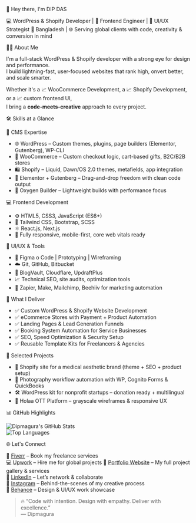👋 Hey there, I'm DIP DAS 

💻 WordPress & Shopify Developer | 🎨 Frontend Engineer | 🧠 UI/UX Strategist
📍 Bangladesh | 🌐 Serving global clients with code, creativity & conversion in mind


🧑‍💼 About Me

I'm a full-stack WordPress & Shopify developer with a strong eye for design and performance.  
I build lightning-fast, user-focused websites that rank high, onvert better, and scale smarter.

Whether it's a 📈 WooCommerce Development, a 📈 Shopify Development, or a 📈 custom frontend UI,  
I bring a **code-meets-creative** approach to every project.


 🛠️ Skills at a Glance

 🧩 CMS Expertise
- 🌐 WordPress – Custom themes, plugins, page builders (Elementor, Gutenberg), WP-CLI  
- 🛒 WooCommerce – Custom checkout logic, cart-based gifts, B2C/B2B stores  
- 🛍️ Shopify – Liquid, Dawn/OS 2.0 themes, metafields, app integration  
- 🧱 Elementor + Gutenberg – Drag-and-drop freedom with clean code output  
- 💼 Oxygen Builder – Lightweight builds with performance focus

 💻 Frontend Development
- ⚙️ HTML5, CSS3, JavaScript (ES6+)  
- 🎨 Tailwind CSS, Bootstrap, SCSS  
- ⚛️ React.js, Next.js  
- 📲 Fully responsive, mobile-first, core web vitals ready

 🧠 UI/UX & Tools
- 🧾 Figma o Code | Prototyping | Wireframing  
- ☁️ Git, GitHub, Bitbucket  
- 🔧 BlogVault, Cloudflare, UpdraftPlus  
- 📈 Technical SEO, site audits, optimization tools  
- 🤖 Zapier, Make, Mailchimp, Beehiiv for marketing automation  


 💼 What I Deliver

- ✅ Custom WordPress & Shopify Website Development  
- ✅ eCommerce Stores with Payment + Product Automation  
- ✅ Landing Pages & Lead Generation Funnels  
- ✅ Booking System Automation for Service Businesses  
- ✅ SEO, Speed Optimization & Security Setup  
- ✅ Reusable Template Kits for Freelancers & Agencies  



🚀 Selected Projects

- 🏥 Shopify site for a medical aesthetic brand (theme + SEO + product setup)  
- 📸 Photography workflow automation with WP, Cognito Forms & QuickBooks  
- 🛠️ WordPress kit for nonprofit startups – donation ready + multilingual  
- 🎥 Holaa OTT Platform – grayscale wireframes & responsive UX  



 📊 GitHub Highlights

![Dipmagura's GitHub Stats](https://github-readme-stats.vercel.app/api?username=dipmagura&show_icons=true&theme=radical)  
![Top Languages](https://github-readme-stats.vercel.app/api/top-langs/?username=dipmagura&layout=compact&theme=radical)



 🌐 Let's Connect

🎯 [Fiverr](https://fiverr.com/dipmagura) – Book my freelance services  
💻 [Upwork](https://www.upwork.com/freelancers/~dipmagura) – Hire me for global projects
🔗 [Portfolio Website](https://lighttemplate.com/dipmagura/) – My full project gallery & services  
💼 [LinkedIn](https://linkedin.com/in/dipmagura) – Let’s network & collaborate  
📸 [Instagram](https://instagram.com/dipmagura) – Behind-the-scenes of my creative process  
🎨 [Behance](https://behance.net/dipmagura) – Design & UI/UX work showcase  




> 🔥 “Code with intention. Design with empathy. Deliver with excellence.”  
> — Dipmagura
